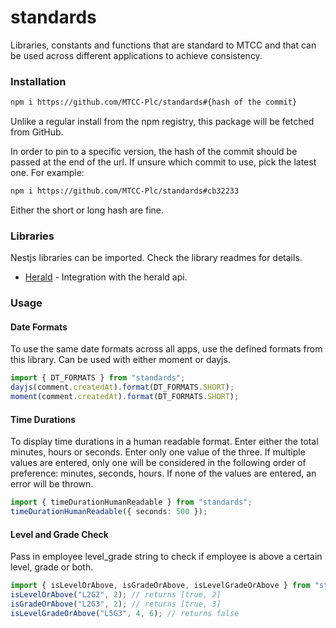 # standards

Libraries, constants and functions that are standard to MTCC and that can be used across different applications to achieve consistency.

### Installation

```sh
npm i https://github.com/MTCC-Plc/standards#{hash of the commit}
```

Unlike a regular install from the npm registry, this package will be fetched from GitHub.

In order to pin to a specific version, the hash of the commit should be passed at the end of the url. If unsure which commit to use, pick the latest one. For example:

```sh
npm i https://github.com/MTCC-Plc/standards#cb32233
```

Either the short or long hash are fine.

### Libraries

Nestjs libraries can be imported.
Check the library readmes for details.
- [Herald](./src/libs/herald/README.md) - Integration with the herald api.


### Usage

#### Date Formats

To use the same date formats across all apps, use the defined formats from this library. Can be used with either moment or dayjs.

```ts
import { DT_FORMATS } from "standards";
dayjs(comment.createdAt).format(DT_FORMATS.SHORT);
moment(comment.createdAt).format(DT_FORMATS.SHORT);
```

#### Time Durations

To display time durations in a human readable format. Enter either the total minutes, hours or seconds. Enter only one value of the three. If multiple values are entered, only one will be considered in the following order of preference: minutes, seconds, hours. If none of the values are entered, an error will be thrown.

```ts
import { timeDurationHumanReadable } from "standards";
timeDurationHumanReadable({ seconds: 500 });
```

#### Level and Grade Check

Pass in employee level_grade string to check if employee is above a certain level, grade or both.

```ts
import { isLevelOrAbove, isGradeOrAbove, isLevelGradeOrAbove } from "standards";
isLevelOrAbove("L2G2", 2); // returns [true, 2]
isGradeOrAbove("L2G3", 2); // returns [true, 3]
isLevelGradeOrAbove("L5G3", 4, 6); // returns false
```


